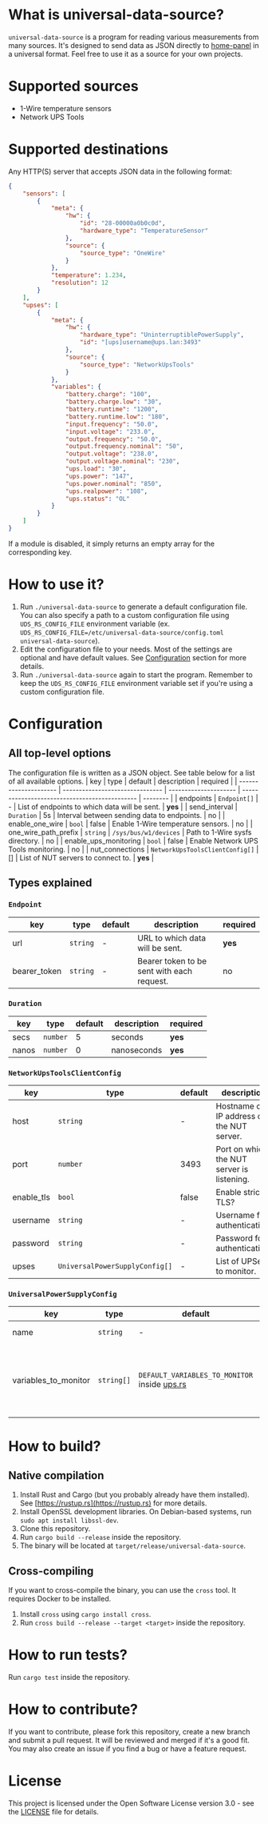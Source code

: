 # What is universal-data-source?
`universal-data-source` is a program for reading various measurements from many sources. It's designed to send data as JSON directly to [home-panel](https://github.com/hubertpawlak/home-panel) in a universal format. Feel free to use it as a source for your own projects.

# Supported sources
- 1-Wire temperature sensors
- Network UPS Tools

# Supported destinations
Any HTTP(S) server that accepts JSON data in the following format:
```json
{
    "sensors": [
        {
            "meta": {
                "hw": {
                    "id": "28-00000a0b0c0d",
                    "hardware_type": "TemperatureSensor"
                },
                "source": {
                    "source_type": "OneWire"
                }
            },
            "temperature": 1.234,
            "resolution": 12
        }
    ],
    "upses": [
        {
            "meta": {
                "hw": {
                    "hardware_type": "UninterruptiblePowerSupply",
                    "id": "[ups]username@ups.lan:3493"
                },
                "source": {
                    "source_type": "NetworkUpsTools"
                }
            },
            "variables": {
                "battery.charge": "100",
                "battery.charge.low": "30",
                "battery.runtime": "1200",
                "battery.runtime.low": "180",
                "input.frequency": "50.0",
                "input.voltage": "233.0",
                "output.frequency": "50.0",
                "output.frequency.nominal": "50",
                "output.voltage": "238.0",
                "output.voltage.nominal": "230",
                "ups.load": "30",
                "ups.power": "147",
                "ups.power.nominal": "850",
                "ups.realpower": "108",
                "ups.status": "OL"
            }
        }
    ]
}
```
If a module is disabled, it simply returns an empty array for the corresponding key.

# How to use it?
1. Run `./universal-data-source` to generate a default configuration file. You can also specify a path to a custom configuration file using `UDS_RS_CONFIG_FILE` environment variable (ex. `UDS_RS_CONFIG_FILE=/etc/universal-data-source/config.toml universal-data-source`).
2. Edit the configuration file to your needs. Most of the settings are optional and have default values. See [Configuration](#configuration) section for more details.
3. Run `./universal-data-source` again to start the program. Remember to keep the `UDS_RS_CONFIG_FILE` environment variable set if you're using a custom configuration file.

# Configuration
## All top-level options
The configuration file is written as a JSON object. See table below for a list of all available options.
| key                   | type                            | default               | description                                   | required |
| --------------------- | ------------------------------- | --------------------- | --------------------------------------------- | -------- |
| endpoints             | `Endpoint[]`                    | -                     | List of endpoints to which data will be sent. | **yes**  |
| send_interval         | `Duration`                      | 5s                    | Interval between sending data to endpoints.   | no       |
| enable_one_wire       | `bool`                          | false                 | Enable 1-Wire temperature sensors.            | no       |
| one_wire_path_prefix  | `string`                        | `/sys/bus/w1/devices` | Path to 1-Wire sysfs directory.               | no       |
| enable_ups_monitoring | `bool`                          | false                 | Enable Network UPS Tools monitoring.          | no       |
| nut_connections       | `NetworkUpsToolsClientConfig[]` | []                    | List of NUT servers to connect to.            | **yes**  |

## Types explained
### `Endpoint`
| key          | type     | default | description                                | required |
| ------------ | -------- | ------- | ------------------------------------------ | -------- |
| url          | `string` | -       | URL to which data will be sent.            | **yes**  |
| bearer_token | `string` | -       | Bearer token to be sent with each request. | no       |

### `Duration`
| key   | type     | default | description | required |
| ----- | -------- | ------- | ----------- | -------- |
| secs  | `number` | 5       | seconds     | **yes**  |
| nanos | `number` | 0       | nanoseconds | **yes**  |

### `NetworkUpsToolsClientConfig`
| key        | type                           | default | description                                | required |
| ---------- | ------------------------------ | ------- | ------------------------------------------ | -------- |
| host       | `string`                       | -       | Hostname or IP address of the NUT server.  | **yes**  |
| port       | `number`                       | 3493    | Port on which the NUT server is listening. | no       |
| enable_tls | `bool`                         | false   | Enable strict TLS?                         | no       |
| username   | `string`                       | -       | Username for authentication.               | no       |
| password   | `string`                       | -       | Password for authentication.               | no       |
| upses      | `UniversalPowerSupplyConfig[]` | -       | List of UPSes to monitor.                  | **yes**  |

### `UniversalPowerSupplyConfig`
| key                  | type       | default                                                    | description                                                               | required |
| -------------------- | ---------- | ---------------------------------------------------------- | ------------------------------------------------------------------------- | -------- |
| name                 | `string`   | -                                                          | Name of the UPS.                                                          | **yes**  |
| variables_to_monitor | `string[]` | `DEFAULT_VARIABLES_TO_MONITOR` inside [ups.rs](src/ups.rs) | List of variables to monitor. If not specified, defaults to (src/ups.rs). | no       |

# How to build?
## Native compilation
1. Install Rust and Cargo (but you probably already have them installed). See [https://rustup.rs](https://rustup.rs) for more details.
2. Install OpenSSL development libraries. On Debian-based systems, run `sudo apt install libssl-dev`.
3. Clone this repository.
4. Run `cargo build --release` inside the repository.
5. The binary will be located at `target/release/universal-data-source`.

## Cross-compiling
If you want to cross-compile the binary, you can use the `cross` tool. It requires Docker to be installed.
1. Install `cross` using `cargo install cross`.
2. Run `cross build --release --target <target>` inside the repository.

# How to run tests?
Run `cargo test` inside the repository.

# How to contribute?
If you want to contribute, please fork this repository, create a new branch and submit a pull request. It will be reviewed and merged if it's a good fit. You may also create an issue if you find a bug or have a feature request.

# License
This project is licensed under the Open Software License version 3.0 - see the [LICENSE](LICENSE) file for details.
